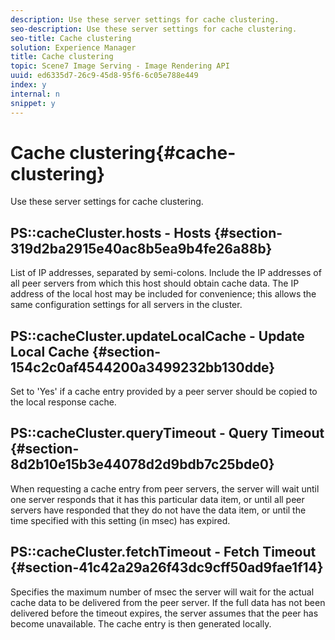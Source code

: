 ```yaml
---
description: Use these server settings for cache clustering.
seo-description: Use these server settings for cache clustering.
seo-title: Cache clustering
solution: Experience Manager
title: Cache clustering
topic: Scene7 Image Serving - Image Rendering API
uuid: ed6335d7-26c9-45d8-95f6-6c05e788e449
index: y
internal: n
snippet: y
---
```


# Cache clustering{#cache-clustering}

Use these server settings for cache clustering.

## PS::cacheCluster.hosts - Hosts {#section-319d2ba2915e40ac8b5ea9b4fe26a88b}

List of IP addresses, separated by semi-colons. Include the IP addresses of all peer servers from which this host should obtain cache data. The IP address of the local host may be included for convenience; this allows the same configuration settings for all servers in the cluster.

## PS::cacheCluster.updateLocalCache - Update Local Cache {#section-154c2c0af4544200a3499232bb130dde}

Set to 'Yes' if a cache entry provided by a peer server should be copied to the local response cache.

## PS::cacheCluster.queryTimeout - Query Timeout {#section-8d2b10e15b3e44078d2d9bdb7c25bde0}

When requesting a cache entry from peer servers, the server will wait until one server responds that it has this particular data item, or until all peer servers have responded that they do not have the data item, or until the time specified with this setting (in msec) has expired.

## PS::cacheCluster.fetchTimeout - Fetch Timeout {#section-41c42a29a26f43dc9cff50ad9fae1f14}

Specifies the maximum number of msec the server will wait for the actual cache data to be delivered from the peer server. If the full data has not been delivered before the timeout expires, the server assumes that the peer has become unavailable. The cache entry is then generated locally. 
